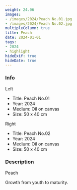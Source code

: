 ```yaml
---
weight: 24.06
images:
- /images/2024/Peach No.01.jpg
- /images/2024/Peach No.02.jpg
multipleColumn: true
title: Peach
date: 2024-01-01
tags:
- 2024
- highlight
hideExif: true
hideDate: true
---
```


### Info

Left
- Title: Peach No.01
- Year: 2024
- Medium: Oil on canvas
- Size: 50 x 40 cm

Right
- Title: Peach No.02
- Year: 2024
- Medium: Oil on canvas
- Size: 50 x 40 cm

### Description

Peach

Growth from youth to maturity.
